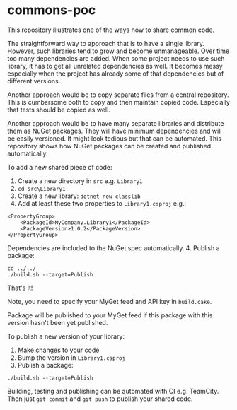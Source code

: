 # commons-poc

This repository illustrates one of the ways how to share common code.

The straightforward way to approach that is to have a single library.
However, such libraries tend to grow and become unmanageable. Over time 
too many dependencies are added. When some project needs to use such 
library, it has to get all unrelated dependencies as well. 
It becomes messy especially when the project has already some of that
dependencies but of different versions. 

Another approach would be to copy separate files from a central repository.
This is cumbersome both to copy and then maintain copied code. Especially 
that tests should be copied as well. 

Another approach would be to have many separate libraries and distribute 
them as NuGet packages. They will have minimum dependencies and will be easily versioned. It might look tedious but that can be automated. 
This repository shows how NuGet packages can be created and published 
automatically. 

To add a new shared piece of code:
1. Create a new directory in `src` e.g. `Library1`
2. `cd src\Library1`
3. Create a new library: `dotnet new classlib`
4. Add at least these two properties to `Library1.csproj` e.g.:
```
<PropertyGroup>
    <PackageId>MyCompany.Library1</PackageId>
    <PackageVersion>1.0.2</PackageVersion>
</PropertyGroup>
```
Dependencies are included to the NuGet spec automatically.
4. Publish a package:
```
cd ../../
./build.sh --target=Publish
```

That's it!

Note, you need to specify your MyGet feed and API key in `build.cake`.

Package will be published to your MyGet feed if this package 
with this version hasn't been yet published. 

To publish a new version of your library:
1. Make changes to your code
2. Bump the version in `Library1.csproj`
3. Publish a package:
```
./build.sh --target=Publish
```

Building, testing and publishing can be automated with CI e.g. TeamCity. Then just `git commit` and `git push` to publish your shared code. 